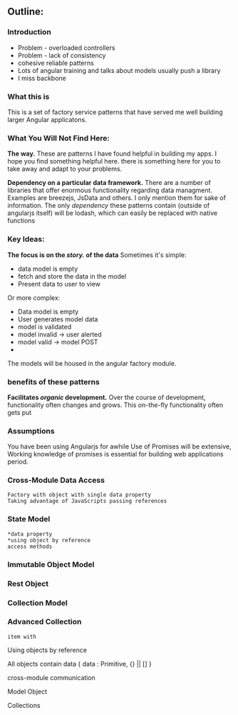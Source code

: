 ## Outline:

### Introduction
+ Problem - overloaded controllers
+ Problem - lack of consistency
+ cohesive reliable patterns
+ Lots of angular training and talks about models usually push a library
+ I miss backbone

### What this is
This is a set of factory service patterns that have served me well building larger Angular applicatons.

### What You Will Not Find Here:
**The way.** These are patterns I have found helpful in building my apps.  I hope you find something helpful here. 
there is something here for you to take away and adapt to your problems.

**Dependency on a particular data framework.** There are a number of libraries that offer enormous functionality regarding data managment.  Examples are breezejs, JsData and others.  I only mention them for sake of information. 
The only *dependency* these patterns contain (outside of angularjs itself) will be lodash, which can easily be replaced with native functions

### Key Ideas:
**The focus is on the *story.* of the data**
Sometimes it's simple:
+ data model is empty
+ fetch and store the data in the model
+ Present data to user to view

Or more complex:
+ Data model is empty
+ User generates model data
+ model is validated
+ model invalid -> user alerted
+ model valid -> model POST
+ 

The models will be housed in the angular factory module.


### benefits of these patterns
**Facilitates *organic* development.** Over the course of development, functionality often changes and grows.  This on-the-fly functionality often gets put 



### Assumptions
You have been using Angularjs for awhile
Use of Promises will be extensive, Working knowledge of promises is essential for building web applications period.
	

### Cross-Module Data Access
	Factory with object with single data property
	Taking advantage of JavaScripts passing references


### State Model
	*data property
	*using object by reference
	access methods
	
	
	
### Immutable Object Model




### Rest Object


### Collection Model


### Advanced Collection
	item with 




Using objects by reference


All objects contain 
	data {
		data : Primitive, {} || []
	}


cross-module communication

Model Object



Collections


